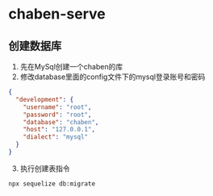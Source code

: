 # chaben-serve

## 创建数据库
1. 先在MySql创建一个chaben的库
2. 修改database里面的config文件下的mysql登录账号和密码
```json
{
  "development": {
    "username": "root",
    "password": "root",
    "database": "chaben",
    "host": "127.0.0.1",
    "dialect": "mysql"
  }
}
```
3. 执行创建表指令
```
npx sequelize db:migrate
```